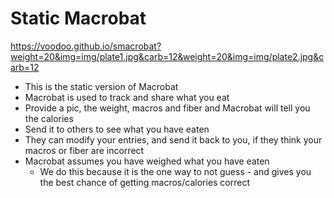 # Static Macrobat

https://voodoo.github.io/smacrobat?weight=20&img=img/plate1.jpg&carb=12&weight=20&img=img/plate2.jpg&carb=12

- This is the static version of Macrobat
- Macrobat is used to track and share what you eat
- Provide a pic, the weight, macros and fiber and Macrobat will tell you the calories
- Send it to others to see what you have eaten
- They can modify your entries, and send it back to you, if they think your macros or fiber are incorrect
- Macrobat assumes you have weighed what you have eaten
  - We do this because it is the one way to not guess - and gives you the best chance of getting macros/calories correct
